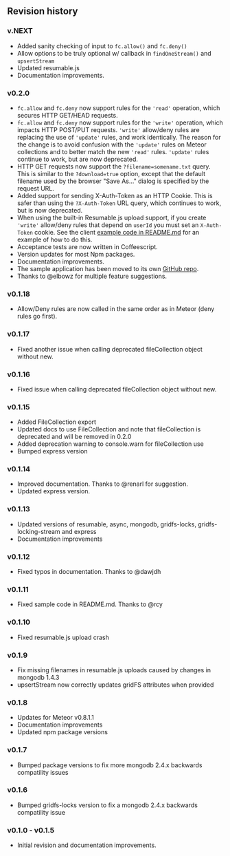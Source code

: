 ## Revision history

### v.NEXT

*   Added sanity checking of input to `fc.allow()` and `fc.deny()`
*   Allow options to be truly optional w/ callback in `findOneStream()` and `upsertStream`
*   Updated resumable.js
*   Documentation improvements.

### v0.2.0

*   `fc.allow` and `fc.deny` now support rules for the `'read'` operation, which secures HTTP GET/HEAD requests.
*   `fc.allow` and `fc.deny` now support rules for the `'write'` operation, which impacts HTTP POST/PUT requests. `'write'` allow/deny rules are replacing the use of `'update'` rules, and work identically. The reason for the change is to avoid confusion with the `'update'` rules on Meteor collections and to better match the new `'read'` rules. `'update'` rules continue to work, but are now deprecated.
*   HTTP GET requests now support the `?filename=somename.txt` query. This is similar to the `?download=true` option, except that the default filename used by the browser "Save As..." dialog is specified by the request URL.
*   Added support for sending X-Auth-Token as an HTTP Cookie. This is safer than using the `?X-Auth-Token` URL query, which continues to work, but is now deprecated.
*   When using the built-in Resumable.js upload support, if you create `'write'` allow/deny rules that depend on `userId` you must set an `X-Auth-Token` cookie. See the client [example code in README.md](https://github.com/vsivsi/meteor-file-collection#example) for an example of how to do this.
*   Acceptance tests are now written in Coffeescript.
*   Version updates for most Npm packages.
*   Documentation improvements.
*   The sample application has been moved to its own [GitHub repo](https://github.com/vsivsi/meteor-file-job-sample-app).
*   Thanks to @elbowz for multiple feature suggestions.

### v0.1.18

*    Allow/Deny rules are now called in the same order as in Meteor (deny rules go first).

### v0.1.17

*    Fixed another issue when calling deprecated fileCollection object without new.

### v0.1.16

*    Fixed issue when calling deprecated fileCollection object without new.

### v0.1.15

*    Added FileCollection export
*    Updated docs to use FileCollection and note that fileCollection is deprecated and will be removed in 0.2.0
*    Added deprecation warning to console.warn for fileCollection use
*    Bumped express version

### v0.1.14

*    Improved documentation. Thanks to @renarl for suggestion.
*    Updated express version.

### v0.1.13

*    Updated versions of resumable, async, mongodb, gridfs-locks, gridfs-locking-stream and express
*    Documentation improvements

### v0.1.12

*    Fixed typos in documentation. Thanks to @dawjdh

### v0.1.11

*    Fixed sample code in README.md. Thanks to @rcy

### v0.1.10

*    Fixed resumable.js upload crash

### v0.1.9

*    Fix missing filenames in resumable.js uploads caused by changes in mongodb 1.4.3
*    upsertStream now correctly updates gridFS attributes when provided

### v0.1.8

*    Updates for Meteor v0.8.1.1
*    Documentation improvements
*    Updated npm package versions

### v0.1.7

*    Bumped package versions to fix more mongodb 2.4.x backwards compatility issues

### v0.1.6

*    Bumped gridfs-locks version to fix a mongodb 2.4.x backwards compatility issue

### v0.1.0 - v0.1.5

*    Initial revision and documentation improvements.
